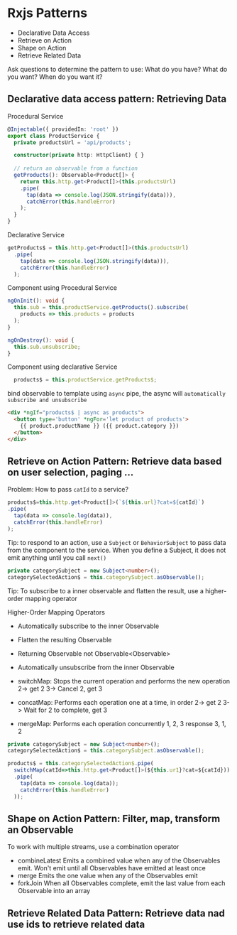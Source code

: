 # Rxjs Patterns

- Declarative Data Access
- Retrieve on Action
- Shape on Action
- Retrieve Related Data

Ask questions to determine the pattern to use:
What do you have?
What do you want?
When do you want it?

## Declarative data access pattern: Retrieving Data

Procedural Service  

```ts
@Injectable({ providedIn: 'root' })
export class ProductService {
  private productsUrl = 'api/products';

  constructor(private http: HttpClient) { }
  
  // return an observable from a function
  getProducts(): Observable<Product[]> {
    return this.http.get<Product[]>(this.productsUrl)
    .pipe(
      tap(data => console.log(JSON.stringify(data))),
      catchError(this.handleError)
    );
  }
}
```

Declarative Service

```ts
getProducts$ = this.http.get<Product[]>(this.productsUrl)
  .pipe(
    tap(data => console.log(JSON.stringify(data))),
    catchError(this.handleError)
  );
```

Component using Procedural Service

```ts
ngOnInit(): void {
  this.sub = this.productService.getProducts().subscribe(
    products => this.products = products
  );
}

ngOnDestroy(): void {
  this.sub.unsubscribe;
}
```

Component using declarative Service

```ts
  products$ = this.productService.getProducts$;
```

bind observable to template using `async` pipe, the async will `automatically subscribe and unsubscribe`

```html
<div *ngIf="products$ | async as products">
  <button type='button' *ngFor='let product of products'>
    {{ product.productName }} ({{ product.category }})
  </button>
</div>
```

## Retrieve on Action Pattern: Retrieve data based on user selection, paging ...

Problem: How to pass `catId` to a service?

```ts
products$=this.http.get<Product[]>(`${this.url}?cat=${catId}`)
.pipe(
  tap(data => console.log(data)),
  catchError(this.handleError)
);
```

Tip: to respond to an action, use a `Subject` or `BehaviorSubject` to pass data from the component to the service.
When you define a Subject, it does not emit anything until you call `next()`

```ts
private categorySubject = new Subject<number>();
categorySelectedAction$ = this.categorySubject.asObservable();
```

Tip: To subscribe to a inner observable and flatten the result, use a higher-order mapping operator

Higher-Order Mapping Operators

- Automatically subscribe to the inner Observable
- Flatten the resulting Observable
- Returning Observable<T> not Observable<Observable<T>>
- Automatically unsubscribe from the inner Observable

- switchMap: Stops the current operation and performs the new operation
  2-> get 2
  3-> Cancel 2, get 3

- concatMap: Performs each operation one at a time, in order
  2-> get 2
  3-> Wait for 2 to complete, get 3

- mergeMap: Performs each operation concurrently
  1, 2, 3
  response 3, 1, 2

```ts
private categorySubject = new Subject<number>();
categorySelectedAction$ = this.categorySubject.asObservable();

products$ = this.categorySelectedAction$.pipe(
  switchMap(catId=>this.http.get<Product[]>(${this.ur1}?cat=${catId}))
  .pipe(
    tap(data => console.log(data));
    catchError(this.handleError)
  ));
```

## Shape on Action Pattern: Filter, map, transform an Observable

To work with multiple streams, use a combination operator
- combineLatest
  Emits a combined value when any of the Observables emit. Won't emit until all Observables have emitted at least once
- merge
  Emits the one value when any of the Observables emit
- forkJoin
  When all Observables complete, emit the last value from each Observable into an array

## Retrieve Related Data Pattern: Retrieve data nad use ids to retrieve related data
